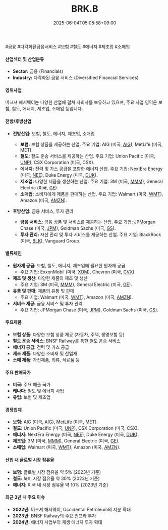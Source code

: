 ﻿---
title: "BRK.B"
date: 2025-06-04T05:05:58+09:00
lastmod: 2025-06-04T05:05:58+09:00
type: docs
sidebar:
  open: true
weight: 155
---
<div style="display:none">
  <meta property="article:published_time" content="2025-06-03T20:05:58Z" />
  <meta property="article:modified_time" content="2025-06-03T20:05:58Z" />
</div>
#금융 #다각화된금융서비스 #보험 #철도 #에너지 #제조업 #소매업 

#### 산업섹터 및 산업분류

- **Sector:** 금융 (Financials)
- **Industry:** 다각화된 금융 서비스 (Diversified Financial Services)

#### 영위사업

버크셔 해서웨이는 다양한 산업에 걸쳐 자회사를 보유하고 있으며, 주요 사업 영역은 보험, 철도, 에너지, 제조업, 소매업 등입니다.

#### 전방/후방산업

- **전방산업:** 보험, 철도, 에너지, 제조업, 소매업
    
    - **보험:** 보험 상품을 제공하는 산업. 주요 기업: AIG (미국, [AIG](/company-analysis/aig/)), MetLife (미국, MET).
    - **철도:** 철도 운송 서비스를 제공하는 산업. 주요 기업: Union Pacific (미국, [UNP](/company-analysis/unp/)), CSX Corporation (미국, CSX).
    - **에너지:** 전력 및 가스 공급을 포함한 에너지 산업. 주요 기업: NextEra Energy (미국, [NEE](/company-analysis/nee/)), Duke Energy (미국, [DUK](/company-analysis/duk/)).
    - **제조업:** 다양한 제품을 생산하는 산업. 주요 기업: 3M (미국, [MMM](/company-analysis/mmm/)), General Electric (미국, [GE](/company-analysis/ge/)).
    - **소매업:** 소비자에게 제품을 판매하는 산업. 주요 기업: Walmart (미국, [WMT](/company-analysis/wmt/)), Amazon (미국, [AMZN](/company-analysis/amzn/)).
- **후방산업:** 금융 서비스, 투자 관리
    
    - **금융 서비스:** 금융 상품 및 서비스를 제공하는 산업. 주요 기업: JPMorgan Chase (미국, [JPM](/company-analysis/jpm/)), Goldman Sachs (미국, [GS](/industry-study/gs/)).
    - **투자 관리:** 자산 관리 및 투자 서비스를 제공하는 산업. 주요 기업: BlackRock (미국, [BLK](/company-analysis/blk/)), Vanguard Group.

#### 밸류체인

- **원자재 공급:** 보험, 철도, 에너지, 제조업에 필요한 원자재 공급
    - 주요 기업: ExxonMobil (미국, [XOM](/company-analysis/xom/)), Chevron (미국, [CVX](/company-analysis/cvx/)).
- **제조 및 생산:** 다양한 제품의 제조 및 생산
    - 주요 기업: 3M (미국, [MMM](/company-analysis/mmm/)), General Electric (미국, [GE](/company-analysis/ge/)).
- **유통 및 판매:** 제품의 유통 및 판매
    - 주요 기업: Walmart (미국, [WMT](/company-analysis/wmt/)), Amazon (미국, [AMZN](/company-analysis/amzn/)).
- **서비스 제공:** 금융 서비스 및 투자 관리
    - 주요 기업: JPMorgan Chase (미국, [JPM](/company-analysis/jpm/)), Goldman Sachs (미국, [GS](/industry-study/gs/)).

#### 주요제품

- **보험 상품:** 다양한 보험 상품 제공 (자동차, 주택, 생명보험 등)
- **철도 운송 서비스:** BNSF Railway를 통한 철도 운송 서비스
- **에너지 공급:** 전력 및 가스 공급
- **제조 제품:** 다양한 소비재 및 산업재
- **소매 제품:** 가전제품, 의류, 식료품 등

#### 주요 판매국가

- **미국:** 주요 매출 국가
- **캐나다:** 철도 및 에너지 사업
- **유럽:** 보험 및 제조업

#### 경쟁업체

- **보험:** AIG (미국, [AIG](/company-analysis/aig/)), MetLife (미국, MET).
- **철도:** Union Pacific (미국, [UNP](/company-analysis/unp/)), CSX Corporation (미국, CSX).
- **에너지:** NextEra Energy (미국, [NEE](/company-analysis/nee/)), Duke Energy (미국, [DUK](/company-analysis/duk/)).
- **제조업:** 3M (미국, [MMM](/company-analysis/mmm/)), General Electric (미국, [GE](/company-analysis/ge/)).
- **소매업:** Walmart (미국, [WMT](/company-analysis/wmt/)), Amazon (미국, [AMZN](/company-analysis/amzn/)).

#### 산업 내 글로벌 시장 점유율

- **보험:** 글로벌 시장 점유율 약 5% (2023년 기준)
- **철도:** 북미 시장 점유율 약 30% (2023년 기준)
- **에너지:** 미국 내 시장 점유율 약 10% (2023년 기준)

#### 최근 3년 내 주요 이슈

- **2022년:** 버크셔 해서웨이, Occidental Petroleum의 지분 확대
- **2023년:** BNSF Railway의 주요 인프라 투자
- **2024년:** 에너지 사업부의 재생 에너지 투자 확대
